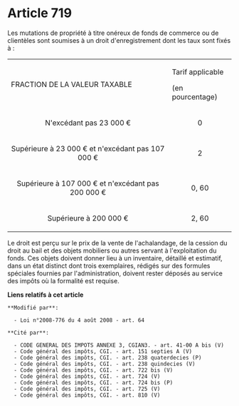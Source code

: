 # Article 719

Les mutations de propriété à titre onéreux de fonds de commerce ou de clientèles sont soumises à un droit d'enregistrement
dont les taux sont fixés à : 

<table>
  <tbody>
    <tr>
      <td>

FRACTION DE LA VALEUR TAXABLE 

</td>
      <td>

Tarif applicable 

(en pourcentage)

</td>
    </tr>
    <tr>
      <td align="center">

N'excédant pas 23 000 € 

</td>
      <td align="center">

0 

</td>
    </tr>
    <tr>
      <td align="center">

Supérieure à 23 000 € et n'excédant pas 107 000 € 

</td>
      <td align="center">

2 

</td>
    </tr>
    <tr>
      <td align="center">

Supérieure à 107 000 € et n'excédant pas 200 000 € 

</td>
      <td align="center">

0, 60 

</td>
    </tr>
    <tr>
      <td align="center">

Supérieure à 200 000 €

</td>
      <td align="center">

2, 60 </td>
    </tr>
  </tbody>
</table>

Le droit est perçu sur le prix de la vente de l'achalandage, de la cession du droit au bail et des objets mobiliers ou autres
servant à l'exploitation du fonds. Ces objets doivent donner lieu à un inventaire, détaillé et estimatif, dans un état
distinct dont trois exemplaires, rédigés sur des formules spéciales fournies par l'administration, doivent rester déposés au
service des impôts où la formalité est requise.

**Liens relatifs à cet article**

	**Modifié par**:

	  - Loi n°2008-776 du 4 août 2008 - art. 64

	**Cité par**:

	  - CODE GENERAL DES IMPOTS ANNEXE 3, CGIAN3. - art. 41-00 A bis (V)
	  - Code général des impôts, CGI. - art. 151 septies A (V)
	  - Code général des impôts, CGI. - art. 238 quaterdecies (P)
	  - Code général des impôts, CGI. - art. 238 quindecies (V)
	  - Code général des impôts, CGI. - art. 722 bis (V)
	  - Code général des impôts, CGI. - art. 724 (V)
	  - Code général des impôts, CGI. - art. 724 bis (P)
	  - Code général des impôts, CGI. - art. 725 (V)
	  - Code général des impôts, CGI. - art. 810 (V)
